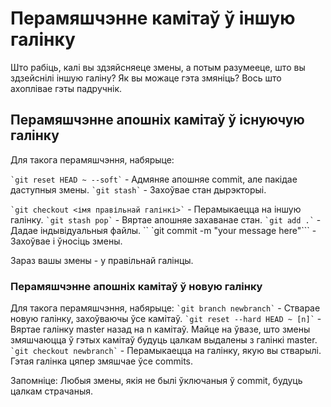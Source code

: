# Перамяшчэнне камітаў ў іншую галінку

Што рабіць, калі вы здзяйсняеце змены, а потым разумееце, што вы здзейснілі іншую галіну?
Як вы можаце гэта змяніць? Вось што ахоплівае гэты падручнік.

## Перамяшчэнне апошніх камітаў ў існуючую галінку

Для такога перамяшчэння, набярыце:

`` `git reset HEAD ~ --soft` `` - Адмяняе апошняе commit, але пакідае даступныя змены.
`` `git stash` `` - Захоўвае стан дырэкторыі.

`` `git checkout <імя правільнай галінкі>` `` - Перамыкаецца на іншую галінку.
`` `git stash pop` `` - Вяртае апошняе захаванае стан.
`` `git add .` `` - Дадае індывідуальныя файлы.
`` `git commit -m "your message here"``` - Захоўвае і ўносіць змены.

Зараз вашы змены - у правільнай галінцы.

### Перамяшчэнне апошніх камітаў ў новую галінку

Для такога перамяшчэння, набярыце:
`` `git branch newbranch` `` - Стварае новую галінку, захоўваючы ўсе камітаў.
`` `git reset --hard HEAD ~ [n]` `` - Вяртае галінку master назад на n камітаў. Майце на ўвазе, што змены змяшчаюцца ў гэтых камітаў будуць цалкам выдалены з галінкі master.
`` `git checkout newbranch` `` - Перамыкаецца на галінку, якую вы стварылі. Гэтая галінка цяпер змяшчае ўсе commits.

Запомніце: Любыя змены, якія не былі ўключаныя ў commit, будуць цалкам страчаныя.
